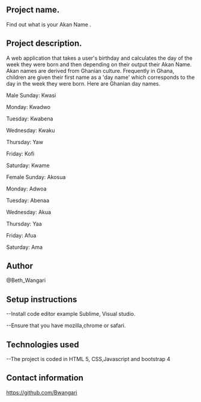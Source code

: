 ## Project name.
Find out what is your Akan Name .

## Project description.
A web application that takes a user's birthday and calculates the day of the week they were born and then depending on their output their Akan Name.
Akan names are derived from Ghanian culture. Frequently in Ghana, children are given their first name as a 'day name' which corresponds to the day in the week they were born. Here are Ghanian day names.

Male
Sunday: Kwasi

Monday: Kwadwo

Tuesday: Kwabena

Wednesday: Kwaku

Thursday:  Yaw

Friday: Kofi

Saturday: Kwame

Female
Sunday: Akosua

Monday: Adwoa

Tuesday: Abenaa

Wednesday: Akua

Thursday:  Yaa

Friday: Afua

Saturday: Ama

## Author
@Beth_Wangari

## Setup instructions
--Install code editor example Sublime, Visual studio.

--Ensure that you have mozilla,chrome or safari.


## Technologies used
--The project is coded in HTML 5, CSS,Javascript and bootstrap 4

## Contact information
https://github.com/Bwangari

